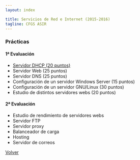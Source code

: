 ```yaml
---
layout: index

title: Servicios de Red e Internet (2015-2016)
tagline: CFGS ASIR
---
```


### Prácticas

#### 1ª Evaluación

* [Servidor DHCP (20 puntos)](dhcp)
* Servidor Web (25 puntos)
* Servidor DNS (25 puntos)
* Configuración de un servidor Windows Server (15 puntos)
* Configuración de un servidor GNU/Linux (30 puntos)
* Estudio de distintos servidores webs (20 puntos)

#### 2ª Evaluación

* Estudio de rendimiento de servidores webs
* Servidor FTP
* Servidor proxy
* Balanceador de carga
* Hosting
* Servidor de correos

[Volver](http://josedom24.github.io/mod/)
